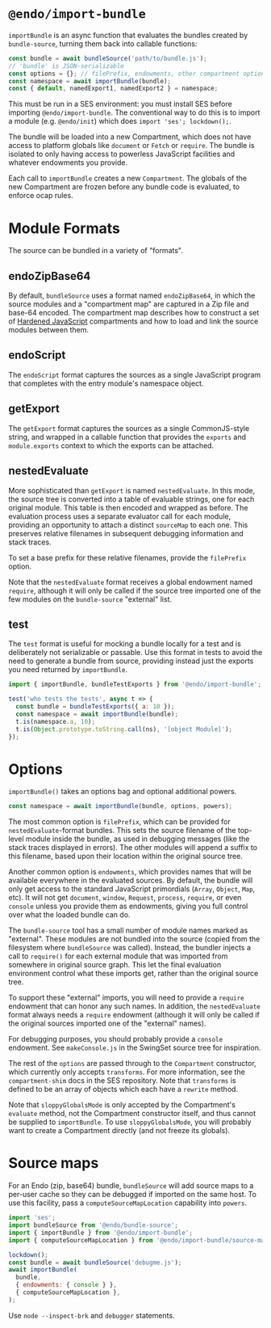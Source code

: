 # `@endo/import-bundle`

`importBundle` is an async function that evaluates the bundles created by
`bundle-source`, turning them back into callable functions:

```js
const bundle = await bundleSource('path/to/bundle.js');
// 'bundle' is JSON-serializable
const options = {}; // filePrefix, endowments, other compartment options
const namespace = await importBundle(bundle);
const { default, namedExport1, namedExport2 } = namespace;
```

This must be run in a SES environment: you must install SES before importing
`@endo/import-bundle`.
The conventional way to do this is to import a module (e.g. `@endo/init`) which
does `import 'ses'; lockdown();`.

The bundle will be loaded into a new Compartment, which does not have access to
platform globals like `document` or `Fetch` or `require`.
The bundle is isolated to only having access to powerless JavaScript facilities
and whatever endowments you provide.

Each call to `importBundle` creates a new `Compartment`.
The globals of the new Compartment are frozen before any bundle code is
evaluated, to enforce ocap rules.

# Module Formats

The source can be bundled in a variety of "formats".

## endoZipBase64

By default, `bundleSource` uses a format named `endoZipBase64`, in which the
source modules and a "compartment map" are captured in a Zip file and base-64
encoded.
The compartment map describes how to construct a set of [Hardened
JavaScript](https://hardenedjs.org) compartments and how to load and link the
source modules between them.

## endoScript

The `endoScript` format captures the sources as a single JavaScript program
that completes with the entry module's namespace object.

## getExport

The `getExport` format captures the sources as a single CommonJS-style string,
and wrapped in a callable function that provides the `exports` and
`module.exports` context to which the exports can be attached.

## nestedEvaluate

More sophisticated than `getExport` is named `nestedEvaluate`.
In this mode, the source tree is converted into a table of evaluable strings,
one for each original module.
This table is then encoded and wrapped as before.
The evaluation process uses a separate evaluator call for each module,
providing an opportunity to attach a distinct `sourceMap` to each one.
This preserves relative filenames in subsequent debugging information and stack
traces.

To set a base prefix for these relative filenames, provide the `filePrefix`
option.

Note that the `nestedEvaluate` format receives a global endowment named
`require`, although it will only be called if the source tree imported one of
the few modules on the `bundle-source` "external" list.

## test

The `test` format is useful for mocking a bundle locally for a test and is
deliberately not serializable or passable.
Use this format in tests to avoid the need to generate a bundle from source,
providing instead just the exports you need returned by `importBundle`.

```js
import { importBundle, bundleTestExports } from '@endo/import-bundle';

test('who tests the tests', async t => {
  const bundle = bundleTestExports({ a: 10 });
  const namespace = await importBundle(bundle);
  t.is(namespace.a, 10);
  t.is(Object.prototype.toString.call(ns), '[object Module]');
});
```

# Options

`importBundle()` takes an options bag and optional additional powers.

```js
const namespace = await importBundle(bundle, options, powers);
```

The most common option is `filePrefix`, which can be provided for
`nestedEvaluate`-format bundles.
This sets the source filename of the top-level module inside the bundle, as
used in debugging messages (like the stack traces displayed in errors).
The other modules will append a suffix to this filename, based upon their
location within the original source tree.

Another common option is `endowments`, which provides names that will be
available everywhere in the evaluated sources.
By default, the bundle will only get access to the standard JavaScript
primordials (`Array`, `Object`, `Map`, etc).
It will not get `document`, `window`, `Request`, `process`, `require`, or even
`console` unless you provide them as endowments, giving you full control over
what the loaded bundle can do.

The `bundle-source` tool has a small number of module names marked as
"external".
These modules are not bundled into the source (copied from the filesystem where
`bundleSource` was called).
Instead, the bundler injects a call to `require()` for each external module
that was imported from somewhere in original source graph.
This let the final evaluation environment control what these imports get,
rather than the original source tree.

To support these "external" imports, you will need to provide a `require`
endowment that can honor any such names.
In addition, the `nestedEvaluate` format always needs a `require` endowment
(although it will only be called if the original sources imported one of the
"external" names).

For debugging purposes, you should probably provide a `console` endowment.
See `makeConsole.js` in the SwingSet source tree for inspiration.

The rest of the `options` are passed through to the `Compartment` constructor,
which currently only accepts `transforms`.
For more information, see the `compartment-shim` docs in the SES repository.
Note that `transforms` is defined to be an array of objects which each have a
`rewrite` method.

Note that `sloppyGlobalsMode` is only accepted by the Compartment's `evaluate`
method, not the Compartment constructor itself, and thus cannot be supplied to
`importBundle`.
To use `sloppyGlobalsMode`, you will probably want to create a Compartment
directly (and not freeze its globals).

# Source maps

For an Endo (zip, base64) bundle, `bundleSource` will add source maps to a
per-user cache so they can be debugged if imported on the same host.
To use this facility, pass a `computeSourceMapLocation` capability into
`powers`.

```js
import 'ses';
import bundleSource from '@endo/bundle-source';
import { importBundle } from '@endo/import-bundle';
import { computeSourceMapLocation } from '@endo/import-bundle/source-map-node.js';

lockdown();
const bundle = await bundleSource('debugme.js');
await importBundle(
  bundle,
  { endowments: { console } },
  { computeSourceMapLocation },
);
```

Use `node --inspect-brk` and `debugger` statements.
